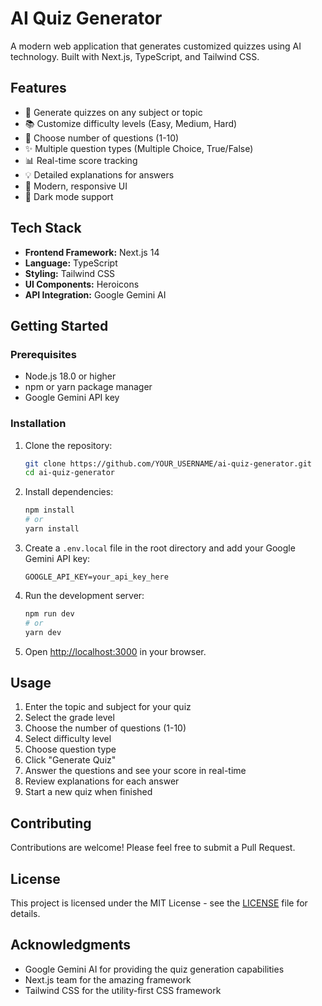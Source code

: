 # AI Quiz Generator

A modern web application that generates customized quizzes using AI technology. Built with Next.js, TypeScript, and Tailwind CSS.

## Features

- 🎯 Generate quizzes on any subject or topic
- 📚 Customize difficulty levels (Easy, Medium, Hard)
- 🔢 Choose number of questions (1-10)
- ✨ Multiple question types (Multiple Choice, True/False)
- 📊 Real-time score tracking
- 💡 Detailed explanations for answers
- 🎨 Modern, responsive UI
- 🌙 Dark mode support

## Tech Stack

- **Frontend Framework:** Next.js 14
- **Language:** TypeScript
- **Styling:** Tailwind CSS
- **UI Components:** Heroicons
- **API Integration:** Google Gemini AI

## Getting Started

### Prerequisites

- Node.js 18.0 or higher
- npm or yarn package manager
- Google Gemini API key

### Installation

1. Clone the repository:
   ```bash
   git clone https://github.com/YOUR_USERNAME/ai-quiz-generator.git
   cd ai-quiz-generator
   ```

2. Install dependencies:
   ```bash
   npm install
   # or
   yarn install
   ```

3. Create a `.env.local` file in the root directory and add your Google Gemini API key:
   ```
   GOOGLE_API_KEY=your_api_key_here
   ```

4. Run the development server:
   ```bash
   npm run dev
   # or
   yarn dev
   ```

5. Open [http://localhost:3000](http://localhost:3000) in your browser.

## Usage

1. Enter the topic and subject for your quiz
2. Select the grade level
3. Choose the number of questions (1-10)
4. Select difficulty level
5. Choose question type
6. Click "Generate Quiz"
7. Answer the questions and see your score in real-time
8. Review explanations for each answer
9. Start a new quiz when finished

## Contributing

Contributions are welcome! Please feel free to submit a Pull Request.

## License

This project is licensed under the MIT License - see the [LICENSE](LICENSE) file for details.

## Acknowledgments

- Google Gemini AI for providing the quiz generation capabilities
- Next.js team for the amazing framework
- Tailwind CSS for the utility-first CSS framework 